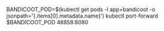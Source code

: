 BANDICOOT_POD=$(kubectl get pods -l app=bandicoot -o jsonpath='{.items[0].metadata.name}')
kubectl port-forward $BANDICOOT_POD 48858:8080